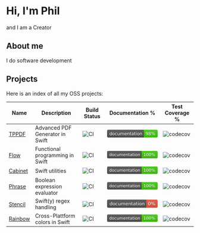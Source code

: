 # Hi, I'm Phil
and I am a Creator

## About me

I do software development

## Projects

Here is an index of all my OSS projects:

| Name                                            | Description                     | Build Status | Documentation % | Test Coverage % |
|-------------------------------------------------|---------------------------------|--------------|-----------------|-----------------|
| [TPPDF](https://techprimate.github.io/TPPDF)    | Advanced PDF Generator in Swift | ![CI](https://travis-ci.org/techprimate/TPPDF.svg?branch=master&style=flat-square) | ![Documentation](https://raw.githubusercontent.com/techprimate/TPPDF/gh-pages/docs/badge.svg) | ![codecov](https://codecov.io/gh/philprime/Flow/branch/main/graph/badge.svg) |
| [Flow](https://philprime.github.io/Flow)        | Functional programming in Swift | ![CI](https://github.com/philprime/Flow/workflows/Build,%20Lint%20&%20Test/badge.svg) | ![Documentation](https://raw.githubusercontent.com/philprime/Flow/gh-pages/badge.svg) | ![codecov](https://codecov.io/gh/philprime/Flow/branch/main/graph/badge.svg) |
| [Cabinet](https://philprime.github.io/Cabinet)  | Swift utilities                 | ![CI](https://github.com/philprime/Cabinet/workflows/Build,%20Lint%20&%20Test/badge.svg) | ![Documentation](https://raw.githubusercontent.com/philprime/Cabinet/gh-pages/badge.svg) | ![codecov](https://codecov.io/gh/philprime/Cabinet/branch/main/graph/badge.svg) |
| [Phrase](https://philprime.github.io/Phrase)    | Boolean expression evaluator    | ![CI](https://github.com/philprime/Phrase/workflows/Build,%20Lint%20&%20Test/badge.svg) | ![Documentation](https://raw.githubusercontent.com/philprime/Phrase/gh-pages/badge.svg) | ![codecov](https://codecov.io/gh/philprime/Phrase/branch/main/graph/badge.svg) |
| [Stencil](https://philprime.github.io/Stencil)  | Swift(y) regex handling         | ![CI](https://github.com/philprime/Stencil/workflows/Build,%20Lint%20&%20Test/badge.svg) | ![Documentation](https://raw.githubusercontent.com/philprime/Stencil/gh-pages/badge.svg) | ![codecov](https://codecov.io/gh/philprime/Stencil/branch/main/graph/badge.svg) |
| [Rainbow](https://philprime.github.io/Rainbow)  | Cross-Plattform colors in Swift | ![CI](https://github.com/philprime/Rainbow/workflows/Build,%20Lint%20&%20Test/badge.svg) | ![Documentation](https://raw.githubusercontent.com/philprime/Rainbow/gh-pages/badge.svg) | ![codecov](https://codecov.io/gh/philprime/Rainbow/branch/main/graph/badge.svg) |